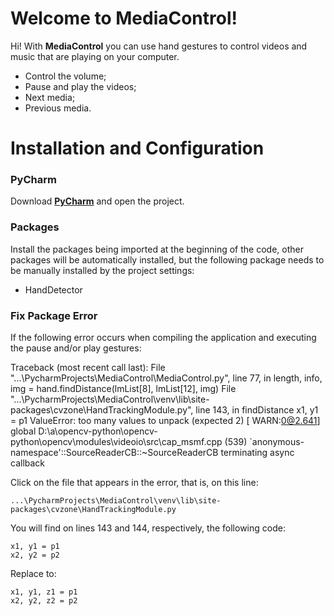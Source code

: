 # Welcome to MediaControl!

Hi! With **MediaControl** you can use hand gestures to control videos and music that are playing on your computer.
- Control the volume;
- Pause and play the videos;
- Next media;
- Previous media.

# Installation and Configuration

### PyCharm
Download [**PyCharm**](https://www.jetbrains.com/pt-br/pycharm) and open the project.

### Packages
Install the packages being imported at the beginning of the code, other packages will be automatically installed, but the following package needs to be manually installed by the project settings:
- HandDetector

### Fix Package Error
If the following error occurs when compiling the application and executing the pause and/or play gestures:

Traceback (most recent call last):
  File "...\PycharmProjects\MediaControl\MediaControl.py", line 77, in <module>
    length, info, img = hand.findDistance(lmList[8], lmList[12], img)
  File "...\PycharmProjects\MediaControl\venv\lib\site-packages\cvzone\HandTrackingModule.py", line 143, in findDistance
    x1, y1 = p1
ValueError: too many values to unpack (expected 2)
[ WARN:0@2.641] global D:\a\opencv-python\opencv-python\opencv\modules\videoio\src\cap_msmf.cpp (539) `anonymous-namespace'::SourceReaderCB::~SourceReaderCB terminating async callback

Click on the file that appears in the error, that is, on this line:

    ...\PycharmProjects\MediaControl\venv\lib\site-packages\cvzone\HandTrackingModule.py

You will find on lines 143 and 144, respectively, the following code:

    x1, y1 = p1  
    x2, y2 = p2

Replace to:

    x1, y1, z1 = p1  
    x2, y2, z2 = p2

